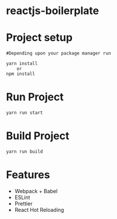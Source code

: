 # reactjs-boilerplate

# Project setup
	
	#Depending upon your package manager run

	yarn install
		or 
	npm install

# Run Project

	yarn run start

# Build Project

	yarn run build

# Features
  - Webpack + Babel
  - ESLint
  - Prettier
  - React Hot Reloading